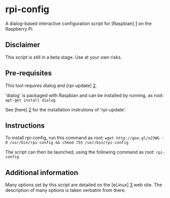 rpi-config
==========
A dialog-based interactive configuration script for [Raspbian] [1] on the Raspberry Pi.

Disclaimer
----------
This script is still in a beta stage. Use at your own risks.

Pre-requisites
--------------
This tool requires dialog and [rpi-update] [2].

'dialog' is packaged with Raspbian and can be installed by running, as root:
`apt-get install dialog`

See [here] [2] for the installation instrutions of 'rpi-update'.


Instructions
------------
To install rpi-config, run this command as root:
`wget http://goo.gl/o23WG -O /usr/bin/rpi-config && chmod 755 /usr/bin/rpi-config`

The script can then be launched, using the following command as root:
`rpi-config`

Additional information
----------------------
Many options set by this script are detailed on the [eLinux] [3] web site. The description of many options is taken verbatim from there.

[1]: http://www.raspbian.org
[2]: https://github.com/Hexxeh/rpi-update/
[3]: http://elinux.org/R-Pi_Hub
